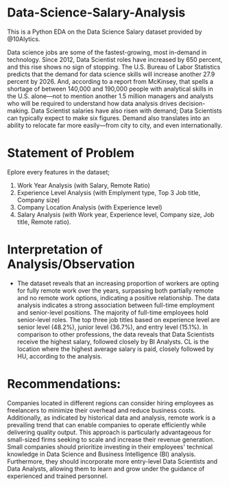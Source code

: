 # Data-Science-Salary-Analysis
This is a Python EDA on the Data Science Salary dataset provided by @10Alytics.

Data science jobs are some of the fastest-growing, most in-demand in technology. Since 2012, Data Scientist roles have increased by 650 percent, and this rise shows no sign of stopping. The U.S. Bureau of Labor Statistics predicts that the demand for data science skills will increase another 27.9 percent by 2026. And, according to a report from McKinsey, that spells a shortage of between 140,000 and 190,000 people with analytical skills in the U.S. alone—not to mention another 1.5 million managers and analysts who will be required to understand how data analysis drives decision-making.
Data Scientist salaries have also risen with demand; Data Scientists can typically expect to make six figures. Demand also translates into an ability to relocate far more easily—from city to city, and even internationally.

# Statement of Problem
Eplore every features in the dataset;
1. Work Year Analysis (with Salary, Remote Ratio)
2. Experience Level Analysis (with Emplyment type, Top 3 Job title, Company size)
3. Company Location Analysis (with Experience level)
4. Salary Analysis (with Work year, Experience level, Company size, Job title, Remote ratio).

# Interpretation of Analysis/Observation
- The dataset reveals that an increasing proportion of workers are opting for fully remote work over the years, surpassing both partially remote and no remote work options, indicating a positive relationship.
The data analysis indicates a strong association between full-time employment and senior-level positions. The majority of full-time employees hold senior-level roles.
The top three job titles based on experience level are senior level (48.2%), junior level (36.7%), and entry level (15.1%).
In comparison to other professions, the data reveals that Data Scientists receive the highest salary, followed closely by BI Analysts.
CL is the location where the highest average salary is paid, closely followed by HU, according to the analysis.
# Recommendations:
Companies located in different regions can consider hiring employees as freelancers to minimize their overhead and reduce business costs. Additionally, as indicated by historical data and analysis, remote work is a prevailing trend that can enable companies to operate efficiently while delivering quality output. This approach is particularly advantageous for small-sized firms seeking to scale and increase their revenue generation. Small companies should prioritize investing in their employees' technical knowledge in Data Science and Business Intelligence (BI) analysis. Furthermore, they should incorporate more entry-level Data Scientists and Data Analysts, allowing them to learn and grow under the guidance of experienced and trained personnel.
